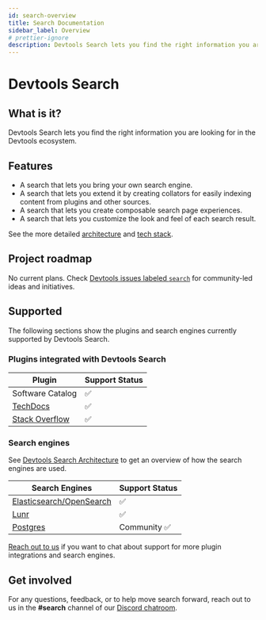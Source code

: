 ```yaml
---
id: search-overview
title: Search Documentation
sidebar_label: Overview
# prettier-ignore
description: Devtools Search lets you find the right information you are looking for in the Devtools ecosystem.
---
```


# Devtools Search

## What is it?

Devtools Search lets you find the right information you are looking for in the Devtools ecosystem.

## Features

- A search that lets you bring your own search engine.
- A search that lets you extend it by creating collators for easily indexing content from plugins and other sources.
- A search that lets you create composable search page experiences.
- A search that lets you customize the look and feel of each search result.

See the more detailed [architecture](./architecture.md) and [tech stack](./architecture.md#tech-stack).

## Project roadmap

No current plans. Check [Devtools issues labeled `search`](https://github.com/khulnasoft/devtools/issues?q=is%3Aopen+is%3Aissue+label%3Asearch)
for community-led ideas and initiatives.

## Supported

The following sections show the plugins and search engines currently supported by Devtools Search.

### Plugins integrated with Devtools Search

| Plugin                                                                                                                                                                        | Support Status |
| ----------------------------------------------------------------------------------------------------------------------------------------------------------------------------- | -------------- |
| Software Catalog                                                                                                                                                              | ✅             |
| [TechDocs](./how-to-guides.md#how-to-index-techdocs-documents)                                                                                                                | ✅             |
| [Stack Overflow](https://github.com/khulnasoft/devtools/blob/master/plugins/search-backend-module-stack-overflow-collator/README.md#index-stack-overflow-questions-to-search) | ✅             |

### Search engines

See [Devtools Search Architecture](architecture.md) to get an overview of how
the search engines are used.

| Search Engines                                                | Support Status |
| ------------------------------------------------------------- | -------------- |
| [Elasticsearch/OpenSearch](./search-engines.md#elasticsearch) | ✅             |
| [Lunr](./search-engines.md#lunr)                              | ✅             |
| [Postgres](./search-engines.md#postgres)                      | Community ✅   |

[Reach out to us](#get-involved) if you want to chat about support for more plugin integrations and
search engines.

## Get involved

For any questions, feedback, or to help move search forward, reach out to us in
the **#search** channel of our
[Discord chatroom](https://github.com/khulnasoft/devtools#community).
